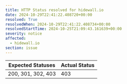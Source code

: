 ```yaml
---
title: HTTP Status resolved for hidewall.io
date: 2024-10-29T22:41:22.408720+00:00
resolved: True
resolvedWhen: 2024-10-29T22:41:22.408734+00:00
resolvedStartTime: 2024-10-25T21:09:43.161639+00:00
severity: notice
affected:
  - hidewall.io
section: issue
---
```


| Expected Statuses | Actual Status  |
|-------------------|----------------|
| 200, 301, 302, 403 | 403 |
